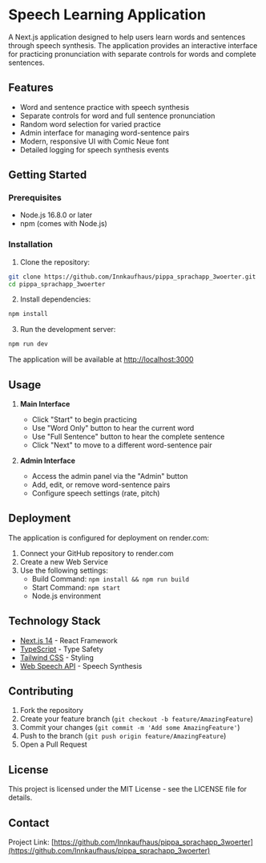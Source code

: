 # Speech Learning Application

A Next.js application designed to help users learn words and sentences through speech synthesis. The application provides an interactive interface for practicing pronunciation with separate controls for words and complete sentences.

## Features

- Word and sentence practice with speech synthesis
- Separate controls for word and full sentence pronunciation
- Random word selection for varied practice
- Admin interface for managing word-sentence pairs
- Modern, responsive UI with Comic Neue font
- Detailed logging for speech synthesis events

## Getting Started

### Prerequisites

- Node.js 16.8.0 or later
- npm (comes with Node.js)

### Installation

1. Clone the repository:
```bash
git clone https://github.com/Innkaufhaus/pippa_sprachapp_3woerter.git
cd pippa_sprachapp_3woerter
```

2. Install dependencies:
```bash
npm install
```

3. Run the development server:
```bash
npm run dev
```

The application will be available at [http://localhost:3000](http://localhost:3000)

## Usage

1. **Main Interface**
   - Click "Start" to begin practicing
   - Use "Word Only" button to hear the current word
   - Use "Full Sentence" button to hear the complete sentence
   - Click "Next" to move to a different word-sentence pair

2. **Admin Interface**
   - Access the admin panel via the "Admin" button
   - Add, edit, or remove word-sentence pairs
   - Configure speech settings (rate, pitch)

## Deployment

The application is configured for deployment on render.com:

1. Connect your GitHub repository to render.com
2. Create a new Web Service
3. Use the following settings:
   - Build Command: `npm install && npm run build`
   - Start Command: `npm start`
   - Node.js environment

## Technology Stack

- [Next.js 14](https://nextjs.org/) - React Framework
- [TypeScript](https://www.typescriptlang.org/) - Type Safety
- [Tailwind CSS](https://tailwindcss.com/) - Styling
- [Web Speech API](https://developer.mozilla.org/en-US/docs/Web/API/Web_Speech_API) - Speech Synthesis

## Contributing

1. Fork the repository
2. Create your feature branch (`git checkout -b feature/AmazingFeature`)
3. Commit your changes (`git commit -m 'Add some AmazingFeature'`)
4. Push to the branch (`git push origin feature/AmazingFeature`)
5. Open a Pull Request

## License

This project is licensed under the MIT License - see the LICENSE file for details.

## Contact

Project Link: [https://github.com/Innkaufhaus/pippa_sprachapp_3woerter](https://github.com/Innkaufhaus/pippa_sprachapp_3woerter)

